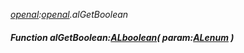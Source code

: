 _[openal](../../modules/openal/openal-module.md):[openal](../../modules/openal/openal-module.md).alGetBoolean_
##### Function alGetBoolean:[ALboolean](../../modules/openal/openal-alboolean.md)( param:[ALenum](../../modules/openal/openal-alenum.md) )
